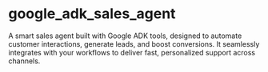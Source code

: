 # google_adk_sales_agent
A smart sales agent built with Google ADK tools, designed to automate customer interactions, generate leads, and boost conversions. It seamlessly integrates with your workflows to deliver fast, personalized support across channels.
